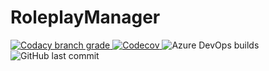 # RoleplayManager

<p>
<a href="https://www.codacy.com/gh/CroquetMickael/RoleplayManager/dashboard?utm_source=github.com&amp;utm_medium=referral&amp;utm_content=CroquetMickael/RoleplayManager&amp;utm_campaign=Badge_Grade">
<img alt="Codacy branch grade" src="https://img.shields.io/codacy/grade/fbad59c9121e456ab7bc5e7493934e8c/preview?style=for-the-badge">
</a>
      <a href="https://codecov.io/gh/CroquetMickael/RoleplayManager/">
  <img alt="Codecov" src="https://img.shields.io/codecov/c/github/CroquetMickael/RoleplayManager?label=Client%20Coverage&style=for-the-badge">
  </a>
 <img alt="Azure DevOps builds" src="https://img.shields.io/azure-devops/build/mickaelcroquet0611/c37ecd15-e61c-479a-8f3f-ce6e6de76baf/4?style=for-the-badge">
<img alt="GitHub last commit" src="https://img.shields.io/github/last-commit/CroquetMickael/RoleplayManager?style=for-the-badge">
</p>
